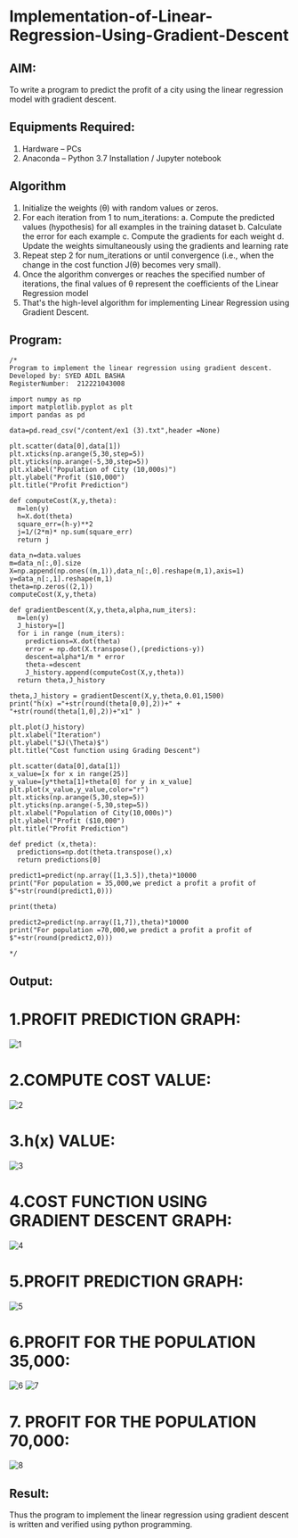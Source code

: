 # Implementation-of-Linear-Regression-Using-Gradient-Descent

## AIM:
To write a program to predict the profit of a city using the linear regression model with gradient descent.

## Equipments Required:
1. Hardware – PCs
2. Anaconda – Python 3.7 Installation / Jupyter notebook

## Algorithm
1. Initialize the weights (θ) with random values or zeros.
2. For each iteration from 1 to num_iterations:
a. Compute the predicted values (hypothesis) for all examples in the training dataset
b. Calculate the error for each example
c. Compute the gradients for each weight
d. Update the weights simultaneously using the gradients and learning rate
4. Repeat step 2 for num_iterations or until convergence (i.e., when the change in the cost function J(θ) becomes very small).
5. Once the algorithm converges or reaches the specified number of iterations, the final values of θ represent the coefficients of the Linear Regression model
6. That's the high-level algorithm for implementing Linear Regression using Gradient Descent. 

## Program:
```
/*
Program to implement the linear regression using gradient descent.
Developed by: SYED ADIL BASHA
RegisterNumber:  212221043008

import numpy as np
import matplotlib.pyplot as plt
import pandas as pd

data=pd.read_csv("/content/ex1 (3).txt",header =None)

plt.scatter(data[0],data[1])
plt.xticks(np.arange(5,30,step=5))
plt.yticks(np.arange(-5,30,step=5))
plt.xlabel("Population of City (10,000s)")
plt.ylabel("Profit ($10,000")
plt.title("Profit Prediction")

def computeCost(X,y,theta):
  m=len(y)
  h=X.dot(theta)
  square_err=(h-y)**2
  j=1/(2*m)* np.sum(square_err)
  return j

data_n=data.values
m=data_n[:,0].size
X=np.append(np.ones((m,1)),data_n[:,0].reshape(m,1),axis=1)
y=data_n[:,1].reshape(m,1)
theta=np.zeros((2,1))
computeCost(X,y,theta)

def gradientDescent(X,y,theta,alpha,num_iters):
  m=len(y)
  J_history=[]
  for i in range (num_iters):
    predictions=X.dot(theta)
    error = np.dot(X.transpose(),(predictions-y))
    descent=alpha*1/m * error
    theta-=descent
    J_history.append(computeCost(X,y,theta))
  return theta,J_history

theta,J_history = gradientDescent(X,y,theta,0.01,1500)
print("h(x) ="+str(round(theta[0,0],2))+" + "+str(round(theta[1,0],2))+"x1" )

plt.plot(J_history)
plt.xlabel("Iteration")
plt.ylabel("$J(\Theta)$")
plt.title("Cost function using Grading Descent")

plt.scatter(data[0],data[1])
x_value=[x for x in range(25)]
y_value=[y*theta[1]+theta[0] for y in x_value]
plt.plot(x_value,y_value,color="r")
plt.xticks(np.arange(5,30,step=5))
plt.yticks(np.arange(-5,30,step=5))
plt.xlabel("Population of City(10,000s)")
plt.ylabel("Profit ($10,000")
plt.title("Profit Prediction")

def predict (x,theta):
  predictions=np.dot(theta.transpose(),x)
  return predictions[0]

predict1=predict(np.array([1,3.5]),theta)*10000
print("For population = 35,000,we predict a profit a profit of $"+str(round(predict1,0)))

print(theta)

predict2=predict(np.array([1,7]),theta)*10000
print("For population =70,000,we predict a profit a profit of $"+str(round(predict2,0)))

*/
```

## Output:

# 1.PROFIT PREDICTION GRAPH:
![1](https://github.com/SYEDADILBASHA1/Implementation-of-Linear-Regression-Using-Gradient-Descent/assets/134796157/949d776b-72db-490d-94d3-b93d1ee587e3)

# 2.COMPUTE COST VALUE:
![2](https://github.com/SYEDADILBASHA1/Implementation-of-Linear-Regression-Using-Gradient-Descent/assets/134796157/739792ac-1620-4408-80e5-cb1d8aae31c8)

# 3.h(x) VALUE:
![3](https://github.com/SYEDADILBASHA1/Implementation-of-Linear-Regression-Using-Gradient-Descent/assets/134796157/c837ab7c-e98f-4de3-a957-2c659541f568)

# 4.COST FUNCTION USING GRADIENT DESCENT GRAPH:
![4](https://github.com/SYEDADILBASHA1/Implementation-of-Linear-Regression-Using-Gradient-Descent/assets/134796157/12ba7bee-9b18-4d05-a932-1cd81d2f9736)

# 5.PROFIT PREDICTION GRAPH:
![5](https://github.com/SYEDADILBASHA1/Implementation-of-Linear-Regression-Using-Gradient-Descent/assets/134796157/7a1a2449-8d3e-4430-b996-7c138b36236e)

# 6.PROFIT FOR THE POPULATION 35,000:
![6](https://github.com/SYEDADILBASHA1/Implementation-of-Linear-Regression-Using-Gradient-Descent/assets/134796157/9a158990-6a69-4c61-b2cc-18f42ea7d86d)
![7](https://github.com/SYEDADILBASHA1/Implementation-of-Linear-Regression-Using-Gradient-Descent/assets/134796157/fbb225ea-6587-449f-9fbe-34668c848db3)
# 7. PROFIT FOR THE POPULATION 70,000:
![8](https://github.com/SYEDADILBASHA1/Implementation-of-Linear-Regression-Using-Gradient-Descent/assets/134796157/d7de78f5-c9cf-45cc-8797-337ead42a0d1)



## Result:
Thus the program to implement the linear regression using gradient descent is written and verified using python programming.
